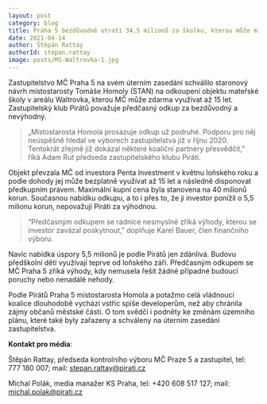 ```yaml
---
layout: post
category: blog
title: Praha 5 bezdůvodně utratí 34,5 milionů za školku, kterou může mít zdarma
date: 2021-04-14
author: Štěpán Rattay
authorId: stepan.rattay
image: posts/MS-Waltrovka-1.jpg
---
```


Zastupitelstvo MČ Praha 5 na svém úterním zasedání schválilo staronový návrh místostarosty Tomáše Homoly (STAN) na odkoupení objektu mateřské školy v areálu Waltrovka, kterou MČ může zdarma využívat až 15 let. Zastupitelský klub Pirátů považuje předčasný odkup za bezdůvodný a nevýhodný.

> „Místostarosta Homola prosazuje odkup už podruhé. Podporu pro něj neúspěšně hledal ve výborech zastupitelstva již v říjnu 2020. Tentokrát zřejmě již dokázal některé koaliční partnery přesvědčit,” říká Adam Rut předseda zastupitelského klubu Piráti. 

Objekt převzala MČ od investora Penta Investment v květnu loňského roku a podle dohody jej může bezplatně využívat až 15 let a následně disponovat předkupním právem. Maximální kupní cena byla stanovena na 40 milionů korun. Současnou nabídku odkupu, a to i přes to, že ji investor ponížil o 5,5 milionu korun, nepovažují Piráti za výhodnou.

> “Předčasným odkupem se radnice nesmyslně zříká výhody, kterou se investor zavázal poskytnout,” doplňuje Karel Bauer, člen finančního výboru.

Navíc nabídka úspory 5,5 milionů je podle Pirátů jen zdánlivá. Budovu předškolní děti využívají teprve od loňského září. Předčasným odkupem se MČ Praha 5 zříká výhody, kdy nemusela řešit žádné případné budoucí poruchy nebo nenadálé nehody.

Podle Pirátů Praha 5 místostarosta Homola a potažmo celá vládnoucí koalice dlouhodobě vychází vstříc spíše developerům, než aby chránila zájmy občanů městské části. O tom svědčí i podněty ke změnám územního plánu, které také byly zařazeny a schváleny na úterním zasedání zastupitelstva.



**Kontakt pro média**:

Štěpán Rattay, předseda kontrolního výboru MČ Praze 5 a zastupitel, tel: 777 180 007; mail: [stepan.rattay@pirati.cz](mailto:stepan.rattay@pirati.cz)

Michal Polák, media manažer KS Praha, tel: +420 608 517 127; mail: [michal.polak@pirati.cz](mailto:michal.polak@pirati.cz)

